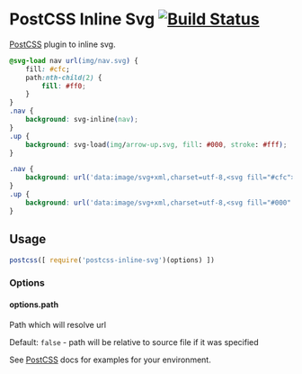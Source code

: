 # PostCSS Inline Svg [![Build Status][ci-img]][ci]

[PostCSS] plugin to inline svg.

[PostCSS]: https://github.com/postcss/postcss
[ci-img]:  https://travis-ci.org/TrySound/postcss-inline-svg.svg
[ci]:      https://travis-ci.org/TrySound/postcss-inline-svg

```css
@svg-load nav url(img/nav.svg) {
    fill: #cfc;
    path:nth-child(2) {
        fill: #ff0;
    }
}
.nav {
    background: svg-inline(nav);
}
.up {
    background: svg-load(img/arrow-up.svg, fill: #000, stroke: #fff);
}
```

```css
.nav {
    background: url('data:image/svg+xml,charset=utf-8,<svg fill="#cfc"><path d="..."/><path d="..." fill="#ff0"/><path d="..."/></svg>');
}
.up {
    background: url('data:image/svg+xml,charset=utf-8,<svg fill="#000" stroke="#fff">...</svg>');
}
```

## Usage

```js
postcss([ require('postcss-inline-svg')(options) ])
```

### Options

#### options.path

Path which will resolve url

Default: `false` - path will be relative to source file if it was specified


See [PostCSS] docs for examples for your environment.
